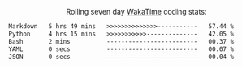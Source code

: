 <p align="center">Rolling seven day <a href="https://wakatime.com/@syrkis"/>WakaTime</a> coding stats:</p>
<!--START_SECTION:waka-->

```txt
Markdown   5 hrs 49 mins   >>>>>>>>>>>>>>-----------   57.44 %
Python     4 hrs 15 mins   >>>>>>>>>>>--------------   42.05 %
Bash       2 mins          -------------------------   00.37 %
YAML       0 secs          -------------------------   00.07 %
JSON       0 secs          -------------------------   00.04 %
```

<!--END_SECTION:waka-->
